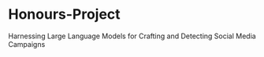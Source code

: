 # Honours-Project
Harnessing Large Language Models for Crafting and Detecting Social Media Campaigns
